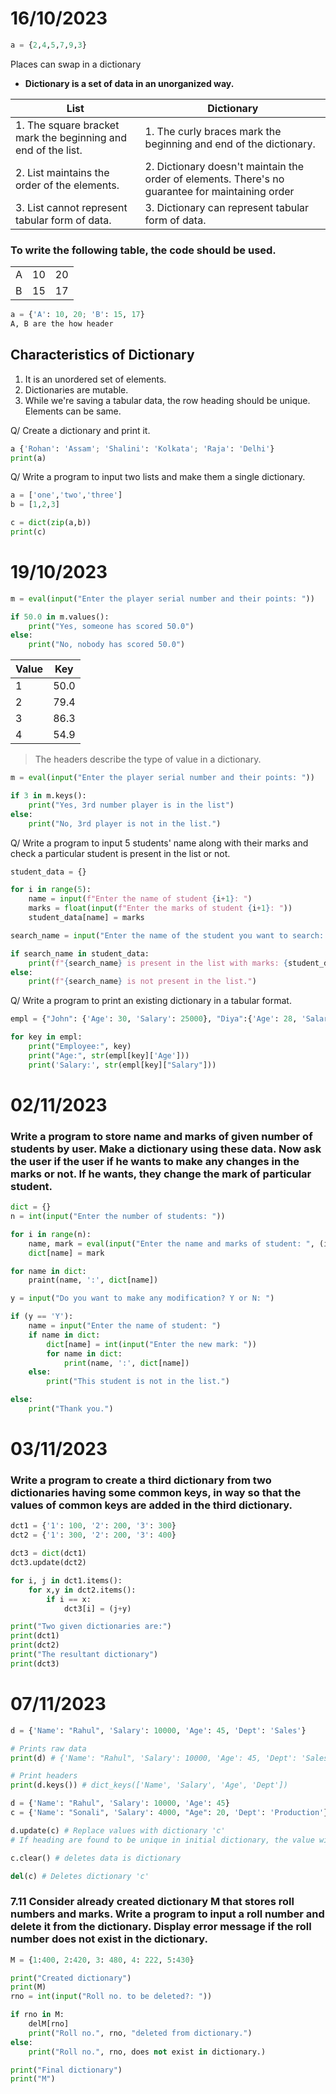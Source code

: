 # 16/10/2023

```py
a = {2,4,5,7,9,3}
```
Places can swap in a dictionary 

- **Dictionary is a set of data in an unorganized way.**

| List   | Dictionary |
|--------------- | --------------- |
| 1. The square bracket mark the beginning and end of the list. | 1. The curly braces mark the beginning and end of the dictionary. |
| 2. List maintains the order of the elements.   | 2. Dictionary doesn't maintain the order of elements. There's no guarantee for maintaining order |
| 3. List cannot represent tabular form of data. | 3. Dictionary can represent tabular form of data. | 

### To write the following table, the code should be used. 

| | | | 
|-|-|-|
| A | 10 | 20 |
| B | 15 | 17 | 

```py 
a = {'A': 10, 20; 'B': 15, 17}
A, B are the how header
```

## Characteristics of Dictionary 

1. It is an unordered set of elements.
2. Dictionaries are mutable.
3. While we're saving a tabular data, the row heading should be unique. Elements can be same. 

Q/ Create a dictionary and print it. 

```py
a {'Rohan': 'Assam'; 'Shalini': 'Kolkata'; 'Raja': 'Delhi'}
print(a)
```

Q/ Write a program to input two lists and make them a single dictionary. 

```py
a = ['one','two','three']
b = [1,2,3]

c = dict(zip(a,b))
print(c)
```

# 19/10/2023

```py
m = eval(input("Enter the player serial number and their points: "))

if 50.0 in m.values():
    print("Yes, someone has scored 50.0")
else:
    print("No, nobody has scored 50.0")
```

| Value | Key |
|--------------- | --------------- |
| 1  | 50.0   |
| 2  | 79.4   |
| 3  | 86.3   |
| 4  | 54.9   |

> The headers describe the type of value in a dictionary.


```py 
m = eval(input("Enter the player serial number and their points: "))

if 3 in m.keys(): 
    print("Yes, 3rd number player is in the list")
else: 
    print("No, 3rd player is not in the list.")
```

Q/ Write a program to input 5 students' name along with their marks and check a particular student is present in the list or not. 

```py 
student_data = {}

for i in range(5):
    name = input(f"Enter the name of student {i+1}: ")
    marks = float(input(f"Enter the marks of student {i+1}: "))
    student_data[name] = marks

search_name = input("Enter the name of the student you want to search: ")

if search_name in student_data:
    print(f"{search_name} is present in the list with marks: {student_data[search_name]}")
else:
    print(f"{search_name} is not present in the list.")
```

Q/ Write a program to print an existing dictionary in a tabular format. 

```py 
empl = {"John": {'Age': 30, 'Salary': 25000}, "Diya":{'Age': 28, 'Salary': 30000}}

for key in empl: 
    print("Employee:", key)
    print("Age:", str(empl[key]['Age']))
    print('Salary:', str(empl[key]["Salary"]))
```

# 02/11/2023

### Write a program to store name and marks of given number of students by user. Make a dictionary using these data. Now ask the user if the user if he wants to make any changes in the marks or not. If he wants, they change the mark of particular student.

```py 
dict = {}
n = int(input("Enter the number of students: "))

for i in range(n):
    name, mark = eval(input("Enter the name and marks of student: ", (i+1)))
    dict[name] = mark 

for name in dict: 
    praint(name, ':', dict[name])

y = input("Do you want to make any modification? Y or N: ")

if (y == 'Y'): 
    name = input("Enter the name of student: ")
    if name in dict:
        dict[name] = int(input("Enter the new mark: "))
        for name in dict: 
            print(name, ':', dict[name])
    else:
        print("This student is not in the list.")

else: 
    print("Thank you.")
```

# 03/11/2023

### Write a program to create a third dictionary from two dictionaries having some common keys, in way so that the values of common keys are added in the third dictionary. 

```py 
dct1 = {'1': 100, '2': 200, '3': 300}
dct2 = {'1': 300, '2': 200, '3': 400}

dct3 = dict(dct1)
dct3.update(dct2)

for i, j in dct1.items():
    for x,y in dct2.items(): 
        if i == x: 
            dct3[i] = (j+y)

print("Two given dictionaries are:")
print(dct1)
print(dct2)
print("The resultant dictionary")
print(dct3)
```

# 07/11/2023 

```py 
d = {'Name': "Rahul", 'Salary': 10000, 'Age': 45, 'Dept': 'Sales'}

# Prints raw data
print(d) # {'Name': "Rahul", 'Salary': 10000, 'Age': 45, 'Dept': 'Sales'}

# Print headers
print(d.keys()) # dict_keys(['Name', 'Salary', 'Age', 'Dept'])

d = {'Name': "Rahul", 'Salary': 10000, 'Age': 45}
c = {'Name': "Sonali", 'Salary': 4000, "Age": 20, 'Dept': 'Production'}

d.update(c) # Replace values with dictionary 'c'
# If heading are found to be unique in initial dictionary, the value will remain the same. 

c.clear() # deletes data is dictionary 

del(c) # Deletes dictionary 'c'
```

### 7.11 Consider already created dictionary M that stores roll numbers and marks. Write a program to input a roll number and delete it from the dictionary. Display error message if the roll number does not exist in the dictionary. 

```py 
M = {1:400, 2:420, 3: 480, 4: 222, 5:430}

print("Created dictionary")
print(M)
rno = int(input("Roll no. to be deleted?: "))

if rno in M: 
    delM[rno]
    print("Roll no.", rno, "deleted from dictionary.")
else:
    print("Roll no.", rno, does not exist in dictionary.)

print("Final dictionary")
print("M")
```
